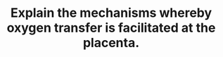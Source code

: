 ---
title: "Explain the mechanisms whereby oxygen transfer is facilitated at the placenta."
entityType: SAQ
exam: PEX
college: ANZCA
year: 2007
sitting: A
question: 14
passRate: 59
EC_expectedDomains:
- "Oxygen passes from the mother to the fetus at the placenta by diffusion."
- "This process is facilitated by a large number of factors including:1. The placental structure is designed to facilitate diffusion, best summarised by the factors in the Fick equation.2. The increased affinity for oxygen of fetal compared to maternal haemoglobin 3. The increased concentration of fetal haemoglobin. 4. The (double) Bohr effect."
EC_extraCredit:
- "Other factors which could be discussed included the potential role for maternal hyperventilation (with increased maternal PaO2 and changes in acid base metabolism) associated with pregnancy and the (double) Haldane effect (relevant due to the increased carbon dioxide flux amplifying the Bohr effects)."
EC_errorsCommon:
- "The commonest difficulties with the question arose from taking too narrow a focus."
- "Many candidates confining themselves to describing the double Bohr effect almost in isolation, perhaps supplemented with reference to the differences between fetal and adult haemoglobin oxygen affinity."
- "How the structure of the placenta facilitates diffusion and the role of the high concentration of fetal haemoglobin were the commonest omissions."
- "The double Bohr effect was generally well described, but, those that had difficulty mostly misunderstood the concept that the Bohr effect concerned:1. The decrease in haemoglobin oxygen affinity from arterial to venous on the maternal side of the placenta due to increased concentration of carbon dioxide, and 2. Increase haemoglobin oxygen affinity from arterial to venous on the fetal side due to decreased carbon dioxide concentration."
---